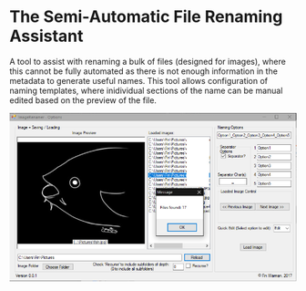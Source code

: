 # The Semi-Automatic File Renaming Assistant

A tool to assist with renaming a bulk of files (designed for images), where this cannot be fully automated as there is not enough information in the metadata to generate useful names.
This tool allows configuration of naming templates, where inidividual sections of the name can be manual edited based on the preview of the file.

![alt text](https://raw.githubusercontent.com/FinWarman/Semi-Auto-File-Renaming-Assistant/master/screenshot.jpg)

